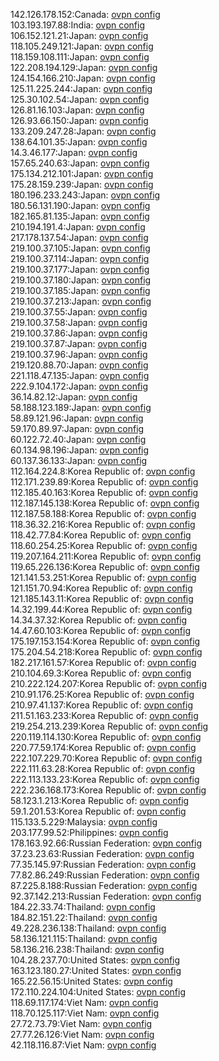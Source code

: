 142.126.178.152:Canada: [ovpn config](vpn/142_126_178_152.ovpn)  
103.193.197.88:India: [ovpn config](vpn/103_193_197_88.ovpn)  
106.152.121.21:Japan: [ovpn config](vpn/106_152_121_21.ovpn)  
118.105.249.121:Japan: [ovpn config](vpn/118_105_249_121.ovpn)  
118.159.108.111:Japan: [ovpn config](vpn/118_159_108_111.ovpn)  
122.208.194.129:Japan: [ovpn config](vpn/122_208_194_129.ovpn)  
124.154.166.210:Japan: [ovpn config](vpn/124_154_166_210.ovpn)  
125.11.225.244:Japan: [ovpn config](vpn/125_11_225_244.ovpn)  
125.30.102.54:Japan: [ovpn config](vpn/125_30_102_54.ovpn)  
126.81.16.103:Japan: [ovpn config](vpn/126_81_16_103.ovpn)  
126.93.66.150:Japan: [ovpn config](vpn/126_93_66_150.ovpn)  
133.209.247.28:Japan: [ovpn config](vpn/133_209_247_28.ovpn)  
138.64.101.35:Japan: [ovpn config](vpn/138_64_101_35.ovpn)  
14.3.46.177:Japan: [ovpn config](vpn/14_3_46_177.ovpn)  
157.65.240.63:Japan: [ovpn config](vpn/157_65_240_63.ovpn)  
175.134.212.101:Japan: [ovpn config](vpn/175_134_212_101.ovpn)  
175.28.159.239:Japan: [ovpn config](vpn/175_28_159_239.ovpn)  
180.196.233.243:Japan: [ovpn config](vpn/180_196_233_243.ovpn)  
180.56.131.190:Japan: [ovpn config](vpn/180_56_131_190.ovpn)  
182.165.81.135:Japan: [ovpn config](vpn/182_165_81_135.ovpn)  
210.194.191.4:Japan: [ovpn config](vpn/210_194_191_4.ovpn)  
217.178.137.54:Japan: [ovpn config](vpn/217_178_137_54.ovpn)  
219.100.37.105:Japan: [ovpn config](vpn/219_100_37_105.ovpn)  
219.100.37.114:Japan: [ovpn config](vpn/219_100_37_114.ovpn)  
219.100.37.177:Japan: [ovpn config](vpn/219_100_37_177.ovpn)  
219.100.37.180:Japan: [ovpn config](vpn/219_100_37_180.ovpn)  
219.100.37.185:Japan: [ovpn config](vpn/219_100_37_185.ovpn)  
219.100.37.213:Japan: [ovpn config](vpn/219_100_37_213.ovpn)  
219.100.37.55:Japan: [ovpn config](vpn/219_100_37_55.ovpn)  
219.100.37.58:Japan: [ovpn config](vpn/219_100_37_58.ovpn)  
219.100.37.86:Japan: [ovpn config](vpn/219_100_37_86.ovpn)  
219.100.37.87:Japan: [ovpn config](vpn/219_100_37_87.ovpn)  
219.100.37.96:Japan: [ovpn config](vpn/219_100_37_96.ovpn)  
219.120.88.70:Japan: [ovpn config](vpn/219_120_88_70.ovpn)  
221.118.47.135:Japan: [ovpn config](vpn/221_118_47_135.ovpn)  
222.9.104.172:Japan: [ovpn config](vpn/222_9_104_172.ovpn)  
36.14.82.12:Japan: [ovpn config](vpn/36_14_82_12.ovpn)  
58.188.123.189:Japan: [ovpn config](vpn/58_188_123_189.ovpn)  
58.89.121.96:Japan: [ovpn config](vpn/58_89_121_96.ovpn)  
59.170.89.97:Japan: [ovpn config](vpn/59_170_89_97.ovpn)  
60.122.72.40:Japan: [ovpn config](vpn/60_122_72_40.ovpn)  
60.134.98.196:Japan: [ovpn config](vpn/60_134_98_196.ovpn)  
60.137.36.133:Japan: [ovpn config](vpn/60_137_36_133.ovpn)  
112.164.224.8:Korea Republic of: [ovpn config](vpn/112_164_224_8.ovpn)  
112.171.239.89:Korea Republic of: [ovpn config](vpn/112_171_239_89.ovpn)  
112.185.40.163:Korea Republic of: [ovpn config](vpn/112_185_40_163.ovpn)  
112.187.145.138:Korea Republic of: [ovpn config](vpn/112_187_145_138.ovpn)  
112.187.58.188:Korea Republic of: [ovpn config](vpn/112_187_58_188.ovpn)  
118.36.32.216:Korea Republic of: [ovpn config](vpn/118_36_32_216.ovpn)  
118.42.77.84:Korea Republic of: [ovpn config](vpn/118_42_77_84.ovpn)  
118.60.254.25:Korea Republic of: [ovpn config](vpn/118_60_254_25.ovpn)  
119.207.164.211:Korea Republic of: [ovpn config](vpn/119_207_164_211.ovpn)  
119.65.226.136:Korea Republic of: [ovpn config](vpn/119_65_226_136.ovpn)  
121.141.53.251:Korea Republic of: [ovpn config](vpn/121_141_53_251.ovpn)  
121.151.70.94:Korea Republic of: [ovpn config](vpn/121_151_70_94.ovpn)  
121.185.143.11:Korea Republic of: [ovpn config](vpn/121_185_143_11.ovpn)  
14.32.199.44:Korea Republic of: [ovpn config](vpn/14_32_199_44.ovpn)  
14.34.37.32:Korea Republic of: [ovpn config](vpn/14_34_37_32.ovpn)  
14.47.60.103:Korea Republic of: [ovpn config](vpn/14_47_60_103.ovpn)  
175.197.153.154:Korea Republic of: [ovpn config](vpn/175_197_153_154.ovpn)  
175.204.54.218:Korea Republic of: [ovpn config](vpn/175_204_54_218.ovpn)  
182.217.161.57:Korea Republic of: [ovpn config](vpn/182_217_161_57.ovpn)  
210.104.69.3:Korea Republic of: [ovpn config](vpn/210_104_69_3.ovpn)  
210.222.124.207:Korea Republic of: [ovpn config](vpn/210_222_124_207.ovpn)  
210.91.176.25:Korea Republic of: [ovpn config](vpn/210_91_176_25.ovpn)  
210.97.41.137:Korea Republic of: [ovpn config](vpn/210_97_41_137.ovpn)  
211.51.163.233:Korea Republic of: [ovpn config](vpn/211_51_163_233.ovpn)  
219.254.213.239:Korea Republic of: [ovpn config](vpn/219_254_213_239.ovpn)  
220.119.114.130:Korea Republic of: [ovpn config](vpn/220_119_114_130.ovpn)  
220.77.59.174:Korea Republic of: [ovpn config](vpn/220_77_59_174.ovpn)  
222.107.229.70:Korea Republic of: [ovpn config](vpn/222_107_229_70.ovpn)  
222.111.63.28:Korea Republic of: [ovpn config](vpn/222_111_63_28.ovpn)  
222.113.133.23:Korea Republic of: [ovpn config](vpn/222_113_133_23.ovpn)  
222.236.168.173:Korea Republic of: [ovpn config](vpn/222_236_168_173.ovpn)  
58.123.1.213:Korea Republic of: [ovpn config](vpn/58_123_1_213.ovpn)  
59.1.201.53:Korea Republic of: [ovpn config](vpn/59_1_201_53.ovpn)  
115.133.5.229:Malaysia: [ovpn config](vpn/115_133_5_229.ovpn)  
203.177.99.52:Philippines: [ovpn config](vpn/203_177_99_52.ovpn)  
178.163.92.66:Russian Federation: [ovpn config](vpn/178_163_92_66.ovpn)  
37.23.23.63:Russian Federation: [ovpn config](vpn/37_23_23_63.ovpn)  
77.35.145.97:Russian Federation: [ovpn config](vpn/77_35_145_97.ovpn)  
77.82.86.249:Russian Federation: [ovpn config](vpn/77_82_86_249.ovpn)  
87.225.8.188:Russian Federation: [ovpn config](vpn/87_225_8_188.ovpn)  
92.37.142.213:Russian Federation: [ovpn config](vpn/92_37_142_213.ovpn)  
184.22.33.74:Thailand: [ovpn config](vpn/184_22_33_74.ovpn)  
184.82.151.22:Thailand: [ovpn config](vpn/184_82_151_22.ovpn)  
49.228.236.138:Thailand: [ovpn config](vpn/49_228_236_138.ovpn)  
58.136.121.115:Thailand: [ovpn config](vpn/58_136_121_115.ovpn)  
58.136.216.238:Thailand: [ovpn config](vpn/58_136_216_238.ovpn)  
104.28.237.70:United States: [ovpn config](vpn/104_28_237_70.ovpn)  
163.123.180.27:United States: [ovpn config](vpn/163_123_180_27.ovpn)  
165.22.56.15:United States: [ovpn config](vpn/165_22_56_15.ovpn)  
172.110.224.104:United States: [ovpn config](vpn/172_110_224_104.ovpn)  
118.69.117.174:Viet Nam: [ovpn config](vpn/118_69_117_174.ovpn)  
118.70.125.117:Viet Nam: [ovpn config](vpn/118_70_125_117.ovpn)  
27.72.73.79:Viet Nam: [ovpn config](vpn/27_72_73_79.ovpn)  
27.77.26.126:Viet Nam: [ovpn config](vpn/27_77_26_126.ovpn)  
42.118.116.87:Viet Nam: [ovpn config](vpn/42_118_116_87.ovpn)  
